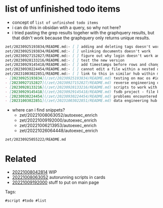 # list of unfinished todo items

- concept of `list of unfinished todo items`
- i can do this in obsidan wtih a query, so why not here?
- i tried pasting the grep results togeher with the graphquery results, but that didn't work because the graphquery only returns unique results.

```markdown
zet/20230925193834/README.md:- [ ] adding and deleting tags doesn't work
zet/20230925193834/README.md:- [ ] unlinking documents doesn't work
zet/20230927152827/README.md:- [ ] figure out why login doesn't work and return a token
zet/20230928133216/README.md:- [ ] test the new version
zet/20230929145418/README.md:- [ ] add timestamps before rows and change logic to account for that
zet/20230930224454/README.md:- [ ] cannot edit a file within a nested directory
zet/20231003022851/README.md:- [ ] link to this in similar hub within my zk
- [20230925193834](/zet/20230925193834/README.md) testing on mac os #idea
- [20230927152827](/zet/20230927152827/README.md) reverse engineering obsidian to create an obsidian sync cli tool #program #command #reveng #util
- [20230928133216](/zet/20230928133216/README.md) scripts to work with burpsuite saved requests and automatically generate python code #script #hacking #http
- [20230929145418](/zet/20230929145418/README.md) fsdb project - file based database for partitioning and event sourced data #data #file #database #project #shortcmd
- [20230930224454](/zet/20230930224454/README.md) problems encountered with zkvr while testing this environment #idea
- [20231003022851](/zet/20231003022851/README.md) data engineering hub #hub #data #database
```

- where can i find snippets?
  - zet/20221008063052/autoexec_enrich
  - zet/20221009192000/autoexec_enrich
  - zet/20221006213953/autoexec_enrich
  - zet/20221026064448/autoexec_enrich


` zet/20230925055222/README.md `

# Related

- [20221008042814](/zet/20221008042814/README.md) WIP
- [20221008063052](/zet/20221008063052/README.md) autorunning scripts in cards
- [20221009192000](/zet/20221009192000/README.md) stuff to put on main page

Tags:

    #script #todo #list
